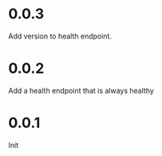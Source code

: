# 0.0.3

Add version to health endpoint.

# 0.0.2

Add a health endpoint that is always healthy

# 0.0.1

Init